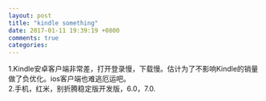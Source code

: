```yaml
---
layout: post
title: "kindle something"
date: 2017-01-11 19:39:19 +0800
comments: true
categories: 
---
```

1.Kindle安卓客户端非常差，打开登录慢，下载慢。估计为了不影响Kindle的销量做了负优化。ios客户端也难逃厄运吧。  
2.手机，红米，别折腾稳定版开发版，6.0，7.0.
